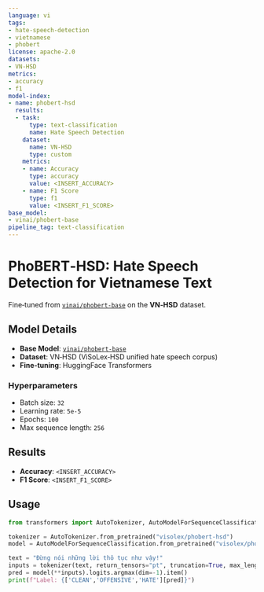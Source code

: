```yaml
---
language: vi
tags:
- hate-speech-detection
- vietnamese
- phobert
license: apache-2.0
datasets:
- VN-HSD
metrics:
- accuracy
- f1
model-index:
- name: phobert-hsd
  results:
  - task:
      type: text-classification
      name: Hate Speech Detection
    dataset:
      name: VN-HSD
      type: custom
    metrics:
    - name: Accuracy
      type: accuracy
      value: <INSERT_ACCURACY>
    - name: F1 Score
      type: f1
      value: <INSERT_F1_SCORE>
base_model:
- vinai/phobert-base
pipeline_tag: text-classification
---
```


# PhoBERT‑HSD: Hate Speech Detection for Vietnamese Text

Fine‑tuned from [`vinai/phobert-base`](https://huggingface.co/vinai/phobert-base) on the **VN‑HSD** dataset.

## Model Details

* **Base Model**: [`vinai/phobert-base`](https://huggingface.co/vinai/phobert-base)
* **Dataset**: VN‑HSD (ViSoLex‑HSD unified hate speech corpus)
* **Fine‑tuning**: HuggingFace Transformers

### Hyperparameters

* Batch size: `32`
* Learning rate: `5e-5`
* Epochs: `100`
* Max sequence length: `256`

## Results

* **Accuracy**: `<INSERT_ACCURACY>`
* **F1 Score**: `<INSERT_F1_SCORE>`

## Usage

```python
from transformers import AutoTokenizer, AutoModelForSequenceClassification

tokenizer = AutoTokenizer.from_pretrained("visolex/phobert-hsd")
model = AutoModelForSequenceClassification.from_pretrained("visolex/phobert-hsd")

text = "Đừng nói những lời thô tục như vậy!"
inputs = tokenizer(text, return_tensors="pt", truncation=True, max_length=256)
pred = model(**inputs).logits.argmax(dim=-1).item()
print(f"Label: {['CLEAN','OFFENSIVE','HATE'][pred]}")
```
